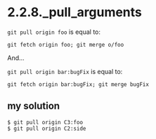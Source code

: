 # 2.2.8._pull_arguments

`git pull origin foo` is equal to:

`git fetch origin foo; git merge o/foo`

And...

`git pull origin bar:bugFix` is equal to:

`git fetch origin bar:bugFix; git merge bugFix`

## my solution

```
$ git pull origin C3:foo
$ git pull origin C2:side

```
<!-- ## proposed solution -->
